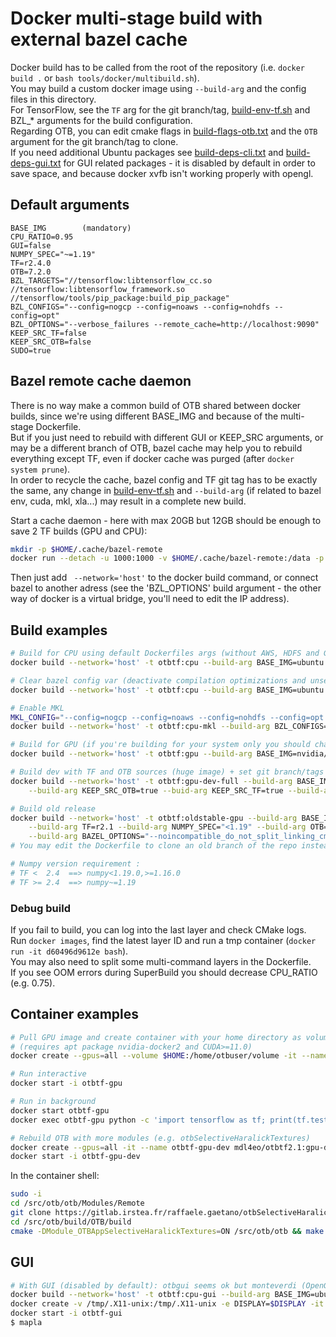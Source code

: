 # Docker multi-stage build with external bazel cache
Docker build has to be called from the root of the repository (i.e. `docker build .` or `bash tools/docker/multibuild.sh`).  
You may build a custom docker image using `--build-arg` and the config files in this directory.  
For TensorFlow, see the `TF` arg for the git branch/tag, [build-env-tf.sh](build-env-tf.sh) and BZL_* arguments for the build configuration.  
Regarding OTB, you can edit cmake flags in [build-flags-otb.txt](build-flags-otb.txt) and the `OTB` argument for the git branch/tag to clone.  
If you need additional Ubuntu packages see [build-deps-cli.txt](build-deps-cli.txt) and [build-deps-gui.txt](build-deps-gui.txt) for GUI related packages - it is disabled by default in order to save space, and because docker xvfb isn't working properly with opengl.

## Default arguments
```
BASE_IMG        (mandatory)
CPU_RATIO=0.95
GUI=false
NUMPY_SPEC="~=1.19"
TF=r2.4.0
OTB=7.2.0
BZL_TARGETS="//tensorflow:libtensorflow_cc.so //tensorflow:libtensorflow_framework.so //tensorflow/tools/pip_package:build_pip_package"
BZL_CONFIGS="--config=nogcp --config=noaws --config=nohdfs --config=opt"
BZL_OPTIONS="--verbose_failures --remote_cache=http://localhost:9090"
KEEP_SRC_TF=false
KEEP_SRC_OTB=false
SUDO=true
```

## Bazel remote cache daemon
There is no way make a common build of OTB shared between docker builds, since we're using different BASE_IMG and because of the multi-stage Dockerfile.  
But if you just need to rebuild with different GUI or KEEP_SRC arguments, or may be a different branch of OTB, bazel cache may help you to rebuild everything except TF, even if docker cache was purged (after `docker system prune`).  
In order to recycle the cache, bazel config and TF git tag has to be exactly the same, any change in [build-env-tf.sh](build-env-tf.sh) and `--build-arg` (if related to bazel env, cuda, mkl, xla...) may result in a complete new build.  

Start a cache daemon - here with max 20GB but 12GB should be enough to save 2 TF builds (GPU and CPU):  
```bash
mkdir -p $HOME/.cache/bazel-remote
docker run --detach -u 1000:1000 -v $HOME/.cache/bazel-remote:/data -p 9090:8080 buchgr/bazel-remote-cache --max_size=20
```
Then just add ` --network='host'` to the docker build command, or connect bazel to another adress (see the 'BZL_OPTIONS' build argument - the other way of docker is a virtual bridge, you'll need to edit the IP address).  


## Build examples
```bash
# Build for CPU using default Dockerfiles args (without AWS, HDFS and GCP support)
docker build --network='host' -t otbtf:cpu --build-arg BASE_IMG=ubuntu:18.04 .

# Clear bazel config var (deactivate compilation optimizations and unset noaws/nogcp/nohdfs)
docker build --network='host' -t otbtf:cpu --build-arg BASE_IMG=ubuntu:18.04 --build-arg BZL_CONFIGS= .

# Enable MKL
MKL_CONFIG="--config=nogcp --config=noaws --config=nohdfs --config=opt --config=mkl --copt='-mfpmath=both'"
docker build --network='host' -t otbtf:cpu-mkl --build-arg BZL_CONFIGS="$MKL_CONFIG" --build-arg BASE_IMG=ubuntu:18.04 .

# Build for GPU (if you're building for your system only you should change the CUDA_COMPUTE_CAPABILTIES in build-env-tf.sh)
docker build --network='host' -t otbtf:gpu --build-arg BASE_IMG=nvidia/cuda:11.0-cudnn8-devel-ubuntu18.04 .

# Build dev with TF and OTB sources (huge image) + set git branch/tags to clone
docker build --network='host' -t otbtf:gpu-dev-full --build-arg BASE_IMG=nvidia/cuda:11.0-cudnn8-devel-ubuntu18.04 \
    --build-arg KEEP_SRC_OTB=true --buid-arg KEEP_SRC_TF=true --build-arg TF=r2.4 --build-arg OTB=develop .

# Build old release
docker build --network='host' -t otbtf:oldstable-gpu --build-arg BASE_IMG=nvidia/cuda:10.1-cudnn7-devel-ubuntu18.04 \
    --build-arg TF=r2.1 --build-arg NUMPY_SPEC="<1.19" --build-arg OTB=release-7.2 \
    --build-arg BAZEL_OPTIONS="--noincompatible_do_not_split_linking_cmdline --verbose_failures --remote_cache=http://localhost:9090" .
# You may edit the Dockerfile to clone an old branch of the repo instead of copying files from the build context

# Numpy version requirement :
# TF <  2.4  ==> numpy<1.19.0,>=1.16.0
# TF >= 2.4  ==> numpy~=1.19
```

### Debug build
If you fail to build, you can log into the last layer and check CMake logs.  
Run `docker images`, find the latest layer ID and run a tmp container (`docker run -it d60496d9612e bash`).  
You may also need to split some multi-command layers in the Dockerfile.  
If you see OOM errors during SuperBuild you should decrease CPU_RATIO (e.g. 0.75).  


## Container examples
```bash
# Pull GPU image and create container with your home directory as volume
# (requires apt package nvidia-docker2 and CUDA>=11.0)
docker create --gpus=all --volume $HOME:/home/otbuser/volume -it --name otbtf-gpu mdl4eo/otbtf2.1:gpu

# Run interactive
docker start -i otbtf-gpu

# Run in background
docker start otbtf-gpu
docker exec otbtf-gpu python -c 'import tensorflow as tf; print(tf.test.is_gpu_available())'

# Rebuild OTB with more modules (e.g. otbSelectiveHaralickTextures)
docker create --gpus=all -it --name otbtf-gpu-dev mdl4eo/otbtf2.1:gpu-dev
docker start -i otbtf-gpu-dev
```
In the container shell:
```bash
sudo -i
cd /src/otb/otb/Modules/Remote
git clone https://gitlab.irstea.fr/raffaele.gaetano/otbSelectiveHaralickTextures.git
cd /src/otb/build/OTB/build
cmake -DModule_OTBAppSelectiveHaralickTextures=ON /src/otb/otb && make install -j
```


## GUI
```bash
# With GUI (disabled by default): otbgui seems ok but monteverdi (OpenGL) isn't working
docker build --network='host' -t otbtf:cpu-gui --build-arg BASE_IMG=ubuntu:18.04 --build-arg GUI=true .
docker create -v /tmp/.X11-unix:/tmp/.X11-unix -e DISPLAY=$DISPLAY -it --name otbtf-gui otbtf:cpu-gui
docker start -i otbtf-gui
$ mapla
```
